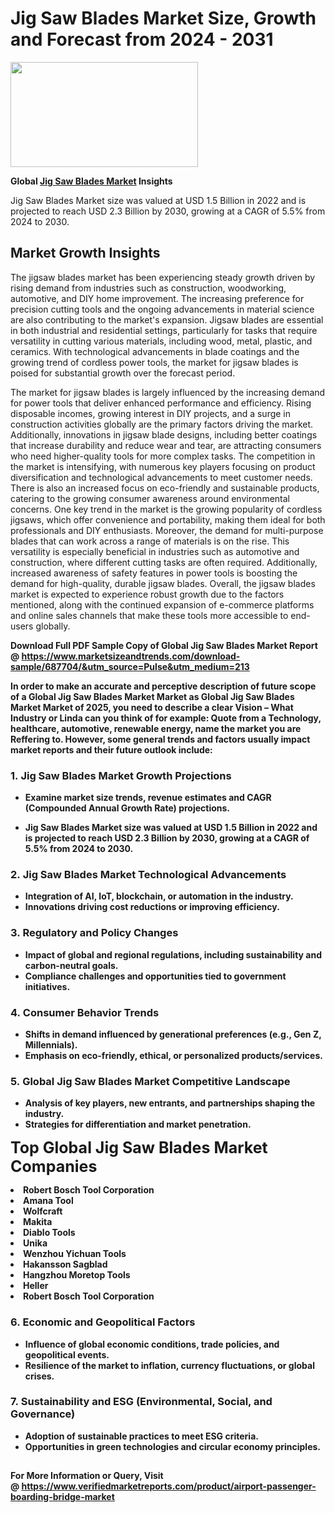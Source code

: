 <H1>Jig Saw Blades Market Size, Growth and Forecast from 2024 - 2031</H1><img class="aligncenter size-medium wp-image-584254" src="https://thirdeyenews.in/wp-content/uploads/2024/09/Global-Market-Research-300x168.jpeg" alt="" width="300" height="168" /><p><strong>Global&nbsp;<a href="https://www.marketsizeandtrends.com/download-sample/687704/&amp;utm_source=Pulse&amp;utm_medium=213">Jig Saw Blades Market</a> Insights</strong></p><p>Jig Saw Blades Market size was valued at USD 1.5 Billion in 2022 and is projected to reach USD 2.3 Billion by 2030, growing at a CAGR of 5.5% from 2024 to 2030.</p><p><h2>Market Growth Insights</h2> <p>The jigsaw blades market has been experiencing steady growth driven by rising demand from industries such as construction, woodworking, automotive, and DIY home improvement. The increasing preference for precision cutting tools and the ongoing advancements in material science are also contributing to the market's expansion. Jigsaw blades are essential in both industrial and residential settings, particularly for tasks that require versatility in cutting various materials, including wood, metal, plastic, and ceramics. With technological advancements in blade coatings and the growing trend of cordless power tools, the market for jigsaw blades is poised for substantial growth over the forecast period.</p> <p><strong></strong></p> <p>The market for jigsaw blades is largely influenced by the increasing demand for power tools that deliver enhanced performance and efficiency. Rising disposable incomes, growing interest in DIY projects, and a surge in construction activities globally are the primary factors driving the market. Additionally, innovations in jigsaw blade designs, including better coatings that increase durability and reduce wear and tear, are attracting consumers who need higher-quality tools for more complex tasks. The competition in the market is intensifying, with numerous key players focusing on product diversification and technological advancements to meet customer needs. There is also an increased focus on eco-friendly and sustainable products, catering to the growing consumer awareness around environmental concerns. One key trend in the market is the growing popularity of cordless jigsaws, which offer convenience and portability, making them ideal for both professionals and DIY enthusiasts. Moreover, the demand for multi-purpose blades that can work across a range of materials is on the rise. This versatility is especially beneficial in industries such as automotive and construction, where different cutting tasks are often required. Additionally, increased awareness of safety features in power tools is boosting the demand for high-quality, durable jigsaw blades. Overall, the jigsaw blades market is expected to experience robust growth due to the factors mentioned, along with the continued expansion of e-commerce platforms and online sales channels that make these tools more accessible to end-users globally. <p><strong></p><p><span class=""><strong>Download Full PDF Sample Copy of Global Jig Saw Blades Market Report</strong> @ <a href="https://www.marketsizeandtrends.com/download-sample/687704/&amp;utm_source=Pulse&amp;utm_medium=213" target="_blank">https://www.marketsizeandtrends.com/download-sample/687704/&amp;utm_source=Pulse&amp;utm_medium=213</a></span></p><p>In order to make an accurate and perceptive description of future scope of a Global&nbsp;Jig Saw Blades Market Market as Global&nbsp;Jig Saw Blades Market Market of 2025, you need to describe a clear Vision &ndash; What Industry or Linda can you think of for example: Quote from a Technology, healthcare, automotive, renewable energy, name the market you are Reffering to. However, some general trends and factors usually impact market reports and their future outlook include:</p><h3>1.&nbsp;<strong>Jig Saw Blades Market Growth Projections</strong></h3><ul><li>Examine market size trends, revenue estimates and CAGR (Compounded Annual Growth Rate) projections.</li><li><p>Jig Saw Blades Market size was valued at USD 1.5 Billion in 2022 and is projected to reach USD 2.3 Billion by 2030, growing at a CAGR of 5.5% from 2024 to 2030.</p></li></ul><h3>2.&nbsp;<strong>Jig Saw Blades Market Technological Advancements</strong></h3><ul><li>Integration of AI, IoT, blockchain, or automation in the industry.</li><li>Innovations driving cost reductions or improving efficiency.</li></ul><h3>3.&nbsp;<strong>Regulatory and Policy Changes</strong></h3><ul><li>Impact of global and regional regulations, including sustainability and carbon-neutral goals.</li><li>Compliance challenges and opportunities tied to government initiatives.</li></ul><h3>4.&nbsp;<strong>Consumer Behavior Trends</strong></h3><ul><li>Shifts in demand influenced by generational preferences (e.g., Gen Z, Millennials).</li><li>Emphasis on eco-friendly, ethical, or personalized products/services.</li></ul><h3>5.&nbsp;<strong>Global Jig Saw Blades Market Competitive Landscape</strong></h3><ul><li>Analysis of key players, new entrants, and partnerships shaping the industry.</li><li>Strategies for differentiation and market penetration.</li></ul><p data-pm-slice="1 1 []"><span style="color: inherit; font-family: inherit; font-size: 25px;">Top Global Jig Saw Blades Market Companies</span></p><div class="" data-test-id=""><p><li>Robert Bosch Tool Corporation</li><li> Amana Tool</li><li> Wolfcraft</li><li> Makita</li><li> Diablo Tools</li><li> Unika</li><li> Wenzhou Yichuan Tools</li><li> Hakansson Sagblad</li><li> Hangzhou Moretop Tools</li><li> Heller</li><li> Robert Bosch Tool Corporation</li></p></div><h3>6.&nbsp;<strong>Economic and Geopolitical Factors</strong></h3><ul><li>Influence of global economic conditions, trade policies, and geopolitical events.</li><li>Resilience of the market to inflation, currency fluctuations, or global crises.</li></ul><h3>7.&nbsp;<strong>Sustainability and ESG (Environmental, Social, and Governance)</strong></h3><ul><li>Adoption of sustainable practices to meet ESG criteria.</li><li>Opportunities in green technologies and circular economy principles.</li></ul><h2><strong style="font-size: 14px;">For More Information or Query, Visit @&nbsp;</strong><a style="background-color: #ffffff; font-size: 14px;" href="https://www.marketsizeandtrends.com/report/jig-saw-blades-market/" target="_blank">https://www.verifiedmarketreports.com/product/airport-passenger-boarding-bridge-market</a></h2>
